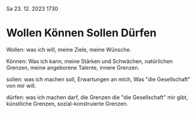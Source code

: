 Sa 23. 12. 2023 1730

# Wollen Können Sollen Dürfen

Wollen:
was ich will,
meine Ziele,
meine Wünsche.

Können:
Was ich kann,
meine Stärken und Schwächen,
natürlichen Grenzen,
meine angeborene Talente,
innere Grenzen.

sollen:
was ich machen soll,
Erwartungen an mich,
Was "die Gesellschaft" von mir will.

dürfen:
was ich machen darf,
die Grenzen die "die Gesellschaft" mir gibt,
künstliche Grenzen,
sozial-konstruierte Grenzen.
